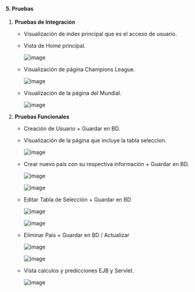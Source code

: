 #### 5. Pruebas

1. **Pruebas de Integración**
   - Visualización de index principal que es el acceso de usuario.
  
     

   - Vista de Home principal.
  
       ![image](https://github.com/FabianSuarez29/Proyecto_Articulador_Programacion_III/assets/162645405/81577fc5-e67a-410a-84ac-81ba4f1929c0)
  
     
   - Visualización de página Champions League.
  
       ![image](https://github.com/FabianSuarez29/Proyecto_Articulador_Programacion_III/assets/162645405/494c3120-24a9-4c93-a134-9d84512f8423)
  
     
   - Visualización de la página del Mundial.
  
       ![image](https://github.com/FabianSuarez29/Proyecto_Articulador_Programacion_III/assets/162645405/0fec0c3e-b47d-453a-9b92-985d5b4b9b37)

   
  
     

2. **Pruebas Funcionales**

  
   - Creación de Usuario + Guardar en BD.
  
   - Visualización de la página que incluye la tabla seleccion.

      ![image](https://github.com/FabianSuarez29/Proyecto_Articulador_Programacion_III/assets/162645405/4584df3e-de8f-43a3-9142-60ebea86343b)

     
   - Crear nuevo país con su respectiva información + Guardar en BD.
  
     ![image](https://github.com/FabianSuarez29/Proyecto_Articulador_Programacion_III/assets/162645405/7b1f003e-eabe-4c74-85cc-fc3d39527e02)

     ![image](https://github.com/FabianSuarez29/Proyecto_Articulador_Programacion_III/assets/162645405/19a01885-e509-4935-8446-8ad0abe2e79a)

     
   - Editar Tabla de Selección + Guardar en BD
  
     ![image](https://github.com/FabianSuarez29/Proyecto_Articulador_Programacion_III/assets/162645405/0fb0f7c0-7f05-410f-ac09-1fcb9780aa14)

     ![image](https://github.com/FabianSuarez29/Proyecto_Articulador_Programacion_III/assets/162645405/356e9a21-d6c2-4e4f-8d1d-b9d0436278e2)

     
   - Eliminar Pais + Guardar en BD / Actualizar
  
     ![image](https://github.com/FabianSuarez29/Proyecto_Articulador_Programacion_III/assets/162645405/f26af9b2-119c-4055-a51e-03e51a8d3b2c)

     ![image](https://github.com/FabianSuarez29/Proyecto_Articulador_Programacion_III/assets/162645405/11687005-c935-4603-b6cc-a58ec4225763)


   - Vista calculos y predicciones EJB y Servlet.
  
     ![image](https://github.com/FabianSuarez29/Proyecto_Articulador_Programacion_III/assets/162645405/14e60b1c-cc89-499b-961d-2169bcf4d311)



